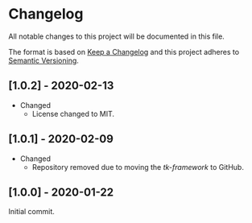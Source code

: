 # Changelog
All notable changes to this project will be documented in this file.

The format is based on [Keep a Changelog](https://keepachangelog.com/en/1.0.0/) and this project adheres to [Semantic Versioning](https://semver.org/spec/v2.0.0.html).

## [1.0.2] - 2020-02-13
* Changed
  * License changed to MIT.

## [1.0.1] - 2020-02-09
* Changed
  * Repository removed due to moving the *tk-framework* to GitHub.

## [1.0.0] - 2020-01-22
Initial commit.
